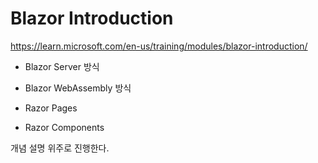 # Blazor Introduction

https://learn.microsoft.com/en-us/training/modules/blazor-introduction/

- Blazor Server 방식 

- Blazor WebAssembly 방식 

- Razor Pages

- Razor Components 

개념 설명 위주로 진행한다. 


